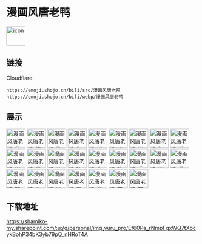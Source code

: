 # 漫画风唐老鸭
<img src="https://emoji.shojo.cn/bili/src/漫画风唐老鸭/icon.png" width="50" height="50" alt="icon">

## 链接
Cloudflare:
```
https://emoji.shojo.cn/bili/src/漫画风唐老鸭
https://emoji.shojo.cn/bili/webp/漫画风唐老鸭
```
## 展示
<img src="https://emoji.shojo.cn/bili/src/漫画风唐老鸭/漫画风唐老鸭-拜~.png" width="50" height="50" alt="漫画风唐老鸭-拜~">
<img src="https://emoji.shojo.cn/bili/src/漫画风唐老鸭/漫画风唐老鸭-惊吓.png" width="50" height="50" alt="漫画风唐老鸭-惊吓">
<img src="https://emoji.shojo.cn/bili/src/漫画风唐老鸭/漫画风唐老鸭-偷笑.png" width="50" height="50" alt="漫画风唐老鸭-偷笑">
<img src="https://emoji.shojo.cn/bili/src/漫画风唐老鸭/漫画风唐老鸭-生气.png" width="50" height="50" alt="漫画风唐老鸭-生气">
<img src="https://emoji.shojo.cn/bili/src/漫画风唐老鸭/漫画风唐老鸭-鄙视.png" width="50" height="50" alt="漫画风唐老鸭-鄙视">
<img src="https://emoji.shojo.cn/bili/src/漫画风唐老鸭/漫画风唐老鸭-凶.png" width="50" height="50" alt="漫画风唐老鸭-凶">
<img src="https://emoji.shojo.cn/bili/src/漫画风唐老鸭/漫画风唐老鸭-耶.png" width="50" height="50" alt="漫画风唐老鸭-耶">
<img src="https://emoji.shojo.cn/bili/src/漫画风唐老鸭/漫画风唐老鸭-物理闭嘴.png" width="50" height="50" alt="漫画风唐老鸭-物理闭嘴">
<img src="https://emoji.shojo.cn/bili/src/漫画风唐老鸭/漫画风唐老鸭-骄傲.png" width="50" height="50" alt="漫画风唐老鸭-骄傲">
<img src="https://emoji.shojo.cn/bili/src/漫画风唐老鸭/漫画风唐老鸭-很酷.png" width="50" height="50" alt="漫画风唐老鸭-很酷">
<img src="https://emoji.shojo.cn/bili/src/漫画风唐老鸭/漫画风唐老鸭-我来看看.png" width="50" height="50" alt="漫画风唐老鸭-我来看看">
<img src="https://emoji.shojo.cn/bili/src/漫画风唐老鸭/漫画风唐老鸭-盯.png" width="50" height="50" alt="漫画风唐老鸭-盯">
<img src="https://emoji.shojo.cn/bili/src/漫画风唐老鸭/漫画风唐老鸭-吓唬.png" width="50" height="50" alt="漫画风唐老鸭-吓唬">
<img src="https://emoji.shojo.cn/bili/src/漫画风唐老鸭/漫画风唐老鸭-头晕.png" width="50" height="50" alt="漫画风唐老鸭-头晕">
<img src="https://emoji.shojo.cn/bili/src/漫画风唐老鸭/漫画风唐老鸭-吵架.png" width="50" height="50" alt="漫画风唐老鸭-吵架">
<img src="https://emoji.shojo.cn/bili/src/漫画风唐老鸭/漫画风唐老鸭-看.png" width="50" height="50" alt="漫画风唐老鸭-看">
<img src="https://emoji.shojo.cn/bili/src/漫画风唐老鸭/漫画风唐老鸭-鄙夷.png" width="50" height="50" alt="漫画风唐老鸭-鄙夷">
<img src="https://emoji.shojo.cn/bili/src/漫画风唐老鸭/漫画风唐老鸭-萎靡.png" width="50" height="50" alt="漫画风唐老鸭-萎靡">
<img src="https://emoji.shojo.cn/bili/src/漫画风唐老鸭/漫画风唐老鸭-欢迎.png" width="50" height="50" alt="漫画风唐老鸭-欢迎">
<img src="https://emoji.shojo.cn/bili/src/漫画风唐老鸭/漫画风唐老鸭-开心.png" width="50" height="50" alt="漫画风唐老鸭-开心">
<img src="https://emoji.shojo.cn/bili/src/漫画风唐老鸭/漫画风唐老鸭-是我.png" width="50" height="50" alt="漫画风唐老鸭-是我">
<img src="https://emoji.shojo.cn/bili/src/漫画风唐老鸭/漫画风唐老鸭-震惊.png" width="50" height="50" alt="漫画风唐老鸭-震惊">
<img src="https://emoji.shojo.cn/bili/src/漫画风唐老鸭/漫画风唐老鸭-溜了.png" width="50" height="50" alt="漫画风唐老鸭-溜了">
<img src="https://emoji.shojo.cn/bili/src/漫画风唐老鸭/漫画风唐老鸭-苦恼.png" width="50" height="50" alt="漫画风唐老鸭-苦恼">
<img src="https://emoji.shojo.cn/bili/src/漫画风唐老鸭/漫画风唐老鸭-笑死.png" width="50" height="50" alt="漫画风唐老鸭-笑死">

## 下载地址

https://shamiko-my.sharepoint.com/:u:/g/personal/img_yuru_pro/Ef60Pa_rNmpFgxWQ7tXbcykBohP34bK3yb79pQ_nHRoT4A